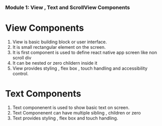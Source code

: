 ### **Module 1: View , Text and ScrollView Components**

# **View Components**
1.  View is basic building block or user interface. 
2.  It is small rectangular element on the screen. 
3.  It is first component is used to define react native app screen like non scroll div
4.  It can be nested or zero childern inside it
5.  View provides styling , flex box , touch handling and accessibility control.

# **Text Components**
1.  Text componenent is used to show basic text on screen. 
2.  Text Componenent can have multiple sibling , children or zero
3.  Text provides styling , flex box and touch handling.

